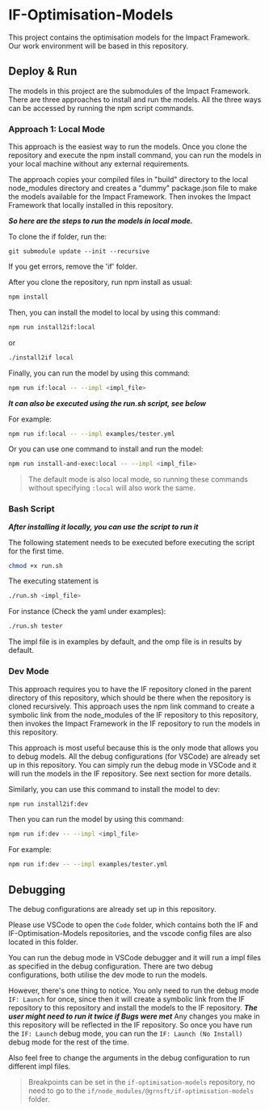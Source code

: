 # IF-Optimisation-Models

This project contains the optimisation models for the Impact Framework. Our work environment will be based in this repository.

## Deploy & Run

The models in this project are the submodules of the Impact Framework. There are three approaches to install and run the models. All the three ways can be accessed by running the npm script commands.

### Approach 1: Local Mode
This approach is the easiest way to run the models. Once you clone the repository and execute the npm install command, you can run the models in your local machine without any external requirements.

The approach copies your compiled files in "build" directory to the local node_modules directory and creates a "dummy" package.json file to make the models available for the Impact Framework. Then invokes the Impact Framework that locally installed in this repository.

***So here are the steps to run the models in local mode.***

To clone the if folder, run the:
```
git submodule update --init --recursive
```

If you get errors, remove the 'if' folder.

After you clone the repository, run npm install as usual:
```bash
npm install
```

Then, you can install the model to local by using this command:
```bash
npm run install2if:local
```

or
```bash
./install2if local
```

Finally, you can run the model by using this command: 
```bash
npm run if:local -- --impl <impl_file>
```
***It can also be executed using the run.sh script, see below***

For example:
```bash
npm run if:local -- --impl examples/tester.yml
```

Or you can use one command to install and run the model:
```bash
npm run install-and-exec:local -- --impl <impl_file>
```

> The default mode is also local mode, so running these commands without specifying `:local` will also work the same.
### Bash Script
***After installing it locally, you can use the script to run it***

The following statement needs to be executed before executing the script for the first time.
```bash
chmod +x run.sh
```
The executing statement is
```bash
./run.sh <impl_file>
```
For instance (Check the yaml under examples):
```bash
./run.sh tester
```
The impl file is in examples by default, and the omp file is in results by default.

### Dev Mode

This approach requires you to have the IF repository cloned in the parent directory of this repository, which should be there when the repository is cloned recursively. This approach uses the npm link command to create a symbolic link from the node_modules of the IF repository to this repository, then invokes the Impact Framework in the IF repository to run the models in this repository.

This approach is most useful because this is the only mode that allows you to debug models. All the debug configurations (for VSCode) are already set up in this repository. You can simply run the debug mode in VSCode and it will run the models in the IF repository. See next section for more details.

Similarly, you can use this command to install the model to dev:
```bash
npm run install2if:dev
```

Then you can run the model by using this command:
```bash
npm run if:dev -- --impl <impl_file>
```
For example:
```bash
npm run if:dev -- --impl examples/tester.yml
```

## Debugging
The debug configurations are already set up in this repository.

Please use VSCode to open the `Code` folder, which contains both the IF and IF-Optimisation-Models repositories, and the vscode config files are also located in this folder.

You can run the debug mode in VSCode debugger and it will run a impl files as specified in the debug configuration. There are two debug configurations, both utilise the dev mode to run the models.

However, there's one thing to notice. You only need to run the debug mode `IF: Launch` for once, since then it will create a symbolic link from the IF repository to this repository and install the models to the IF repository.
***The user might need to run it twice if Bugs were met***
Any changes you make in this repository will be reflected in the IF repository. So once you have run the `IF: Launch` debug mode, you can run the `IF: Launch (No Install)` debug mode for the rest of the time.

Also feel free to change the arguments in the debug configuration to run different impl files.

> Breakpoints can be set in the `if-optimisation-models` repository, no need to go to the `if/node_modules/@grnsft/if-optimisation-models` folder.